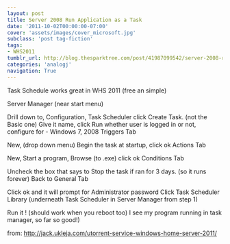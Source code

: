 ```yaml
---
layout: post
title: Server 2008 Run Application as a Task
date: '2011-10-02T00:00:00-07:00'
cover: 'assets/images/cover_microsoft.jpg'
subclass: 'post tag-fiction'
tags:
- WHS2011
tumblr_url: http://blog.thesparktree.com/post/41987099542/server-2008-run-application-as-a-task
categories: 'analogj'
navigation: True
---
```

Task Schedule works great in WHS 2011 (free an simple)

Server Manager (near start menu)

Drill down to, Configuration, Task Scheduler
click Create Task. (not the Basic one)
Give it name, click Run whether user is logged in or not, configure for  - Windows 7, 2008
Triggers Tab

New, (drop down menu) Begin the task at startup, click ok
Actions Tab

New, Start a program, Browse (to .exe) click ok
Conditions Tab

Uncheck the box that says to Stop the task if ran for 3 days. (so it runs forever)
Back to General Tab

Click ok and it will prompt for Administrator password
Click Task Scheduler Library (underneath Task Scheduler in Server Manager from step 1)

Run it ! (should work when you reboot too) I see my program running in task manager, so far so good!)

from: http://jack.ukleja.com/utorrent-service-windows-home-server-2011/

